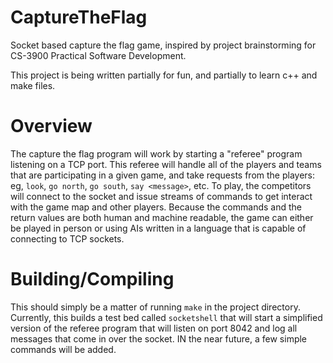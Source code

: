 # CaptureTheFlag

Socket based capture the flag game, inspired by project brainstorming for CS-3900 Practical Software Development.

This project is being written partially for fun, and partially to learn c++ and make files.

# Overview

The capture the flag program will work by starting a "referee" program listening on a TCP port. This referee will
  handle all of the players and teams that are participating in a given game, and take requests from the players:
  eg, `look`, `go north`, `go south`, `say <message>`, etc. To play, the competitors will connect to the socket and
  issue streams of commands to get interact with the game map and other players. Because the commands and the return
  values are both human and machine readable, the game can either be played in person or using AIs written in a language
  that is capable of connecting to TCP sockets.

# Building/Compiling

This should simply be a matter of running `make` in the project directory. Currently, this builds a 
  test bed called `socketshell` that will start a simplified version of the referee program that will
  listen on port 8042 and log all messages that come in over the socket. IN the near future, a few simple
  commands will be added.


